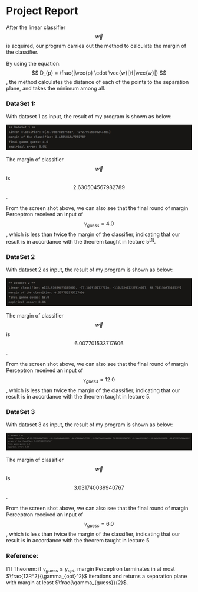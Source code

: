 # Project Report

After the linear classifier $$ \vec{w}$$ is acquired, our program carries out the method to calculate the margin of the classifier. 

By using the equation: $$ D_{p} = \frac{|\vec{p} \cdot \vec{w}|}{|\vec{w}|} $$ , the method calculates the distance of each of the points to the separation plane, and takes the minimum among all.

### DataSet 1: 

With dataset 1 as input, the result of my program is shown as below:

![1](\img\1.png)

The margin of classifier $$\vec{w}$$ is $$2.630504567982789$$. 

From the screen shot above, we can also see that the final round of margin Perceptron received an input of $$ \gamma_{guess} = 4.0$$, which is less than twice the margin of the classifier, indicating that our result is in accordance with the theorem taught in lecture 5<sup><a href="#ref1">[1]</a></sup>.

### DataSet 2

With dataset 2 as input, the result of my program is shown as below:

![2](\img\2.png)

The margin of classifier $$\vec{w}$$ is $$6.007701533717606$$. 

From the screen shot above, we can also see that the final round of margin Perceptron received an input of $$ \gamma_{guess} = 12.0$$, which is less than twice the margin of the classifier, indicating that our result is in accordance with the theorem taught in lecture 5.

### DataSet 3

With dataset 3 as input, the result of my program is shown as below:

![3](\img\3.png)

The margin of classifier $$\vec{w}$$ is $$3.031740039940767$$.

From the screen shot above, we can also see that the final round of margin Perceptron received an input of $$ \gamma_{guess} = 6.0$$, which is less than twice the margin of the classifier, indicating that our result is in accordance with the theorem taught in lecture 5.



### Reference:

<span name = "ref1">[1] Theorem: if $\gamma_{guess} \le \gamma_{opt}$, margin Perceptron terminates in at most $\frac{12R^2}{\gamma_{opt}^2}$ iterations and returns a separation plane with margin at least $\frac{\gamma_{guess}}{2}$.</span>
